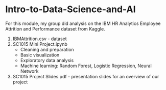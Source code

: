 # Intro-to-Data-Science-and-AI
For this module, my group did analysis on the IBM HR Analytics Employee Attrition and Performance dataset from Kaggle.

1. IBMAttrition.csv - dataset
2. SC1015 Mini Project.ipynb 
    - Cleaning and preparation
    - Basic visualization
    - Exploratory data analysis
    - Machine learning: Random Forest, Logistic Regression, Neural Network
3. SC1015 Project Slides.pdf - presentation slides for an overview of our project  
